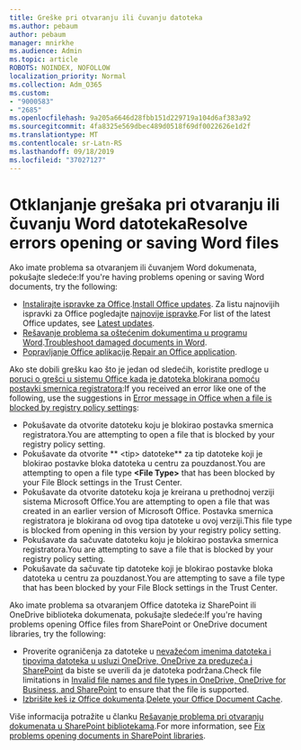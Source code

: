```yaml
---
title: Greške pri otvaranju ili čuvanju datoteka
ms.author: pebaum
author: pebaum
manager: mnirkhe
ms.audience: Admin
ms.topic: article
ROBOTS: NOINDEX, NOFOLLOW
localization_priority: Normal
ms.collection: Adm_O365
ms.custom:
- "9000583"
- "2685"
ms.openlocfilehash: 9a205a6646d28fbb151d229719a104d6af383a92
ms.sourcegitcommit: 4fa8325e569dbec489d0518f69df0022626e1d2f
ms.translationtype: MT
ms.contentlocale: sr-Latn-RS
ms.lasthandoff: 09/18/2019
ms.locfileid: "37027127"
---
```

# <a name="resolve-errors-opening-or-saving-word-files"></a><span data-ttu-id="b949d-102">Otklanjanje grešaka pri otvaranju ili čuvanju Word datoteka</span><span class="sxs-lookup"><span data-stu-id="b949d-102">Resolve errors opening or saving Word files</span></span>

<span data-ttu-id="b949d-103">Ako imate problema sa otvaranjem ili čuvanjem Word dokumenata, pokušajte sledeće:</span><span class="sxs-lookup"><span data-stu-id="b949d-103">If you're having problems opening or saving Word documents, try the following:</span></span>

- <span data-ttu-id="b949d-104">[Instalirajte ispravke za Office](https://support.office.com/article/2ab296f3-7f03-43a2-8e50-46de917611c5).</span><span class="sxs-lookup"><span data-stu-id="b949d-104">[Install Office updates](https://support.office.com/article/2ab296f3-7f03-43a2-8e50-46de917611c5).</span></span> <span data-ttu-id="b949d-105">Za listu najnovijih ispravki za Office pogledajte [najnovije ispravke](https://docs.microsoft.com/officeupdates/office-updates-msi).</span><span class="sxs-lookup"><span data-stu-id="b949d-105">For list of the latest Office updates, see [Latest updates](https://docs.microsoft.com/officeupdates/office-updates-msi).</span></span>
- <span data-ttu-id="b949d-106">[Rešavanje problema sa oštećenim dokumentima u programu Word](https://docs.microsoft.com/office/troubleshoot/word/damaged-documents-in-word).</span><span class="sxs-lookup"><span data-stu-id="b949d-106">[Troubleshoot damaged documents in Word](https://docs.microsoft.com/office/troubleshoot/word/damaged-documents-in-word).</span></span>
- <span data-ttu-id="b949d-107">[Popravljanje Office aplikacije](https://support.office.com/Article/Repair-an-Office-application-7821d4b6-7c1d-4205-aa0e-a6b40c5bb88b).</span><span class="sxs-lookup"><span data-stu-id="b949d-107">[Repair an Office application](https://support.office.com/Article/Repair-an-Office-application-7821d4b6-7c1d-4205-aa0e-a6b40c5bb88b).</span></span>

<span data-ttu-id="b949d-108">Ako ste dobili grešku kao što je jedan od sledećih, koristite predloge u [poruci o grešci u sistemu Office kada je datoteka blokirana pomoću postavki smernica registratora](https://docs.microsoft.com/office/troubleshoot/settings/file-blocked-in-office):</span><span class="sxs-lookup"><span data-stu-id="b949d-108">If you received an error like one of the following, use the suggestions in [Error message in Office when a file is blocked by registry policy settings](https://docs.microsoft.com/office/troubleshoot/settings/file-blocked-in-office):</span></span>

- <span data-ttu-id="b949d-109">Pokušavate da otvorite datoteku koju je blokirao postavka smernica registratora.</span><span class="sxs-lookup"><span data-stu-id="b949d-109">You are attempting to open a file that is blocked by your registry policy setting.</span></span>
- <span data-ttu-id="b949d-110">Pokušavate da otvorite \*\* \<tip\> datoteke\*\* za tip datoteke koji je blokirao postavke bloka datoteka u centru za pouzdanost.</span><span class="sxs-lookup"><span data-stu-id="b949d-110">You are attempting to open a file type **\<File Type\>** that has been blocked by your File Block settings in the Trust Center.</span></span>
- <span data-ttu-id="b949d-111">Pokušavate da otvorite datoteku koja je kreirana u prethodnoj verziji sistema Microsoft Office.</span><span class="sxs-lookup"><span data-stu-id="b949d-111">You are attempting to open a file that was created in an earlier version of Microsoft Office.</span></span> <span data-ttu-id="b949d-112">Postavka smernica registratora je blokirana od ovog tipa datoteke u ovoj verziji.</span><span class="sxs-lookup"><span data-stu-id="b949d-112">This file type is blocked from opening in this version by your registry policy setting.</span></span>
- <span data-ttu-id="b949d-113">Pokušavate da sačuvate datoteku koju je blokirao postavka smernica registratora.</span><span class="sxs-lookup"><span data-stu-id="b949d-113">You are attempting to save a file that is blocked by your registry policy setting.</span></span>
- <span data-ttu-id="b949d-114">Pokušavate da sačuvate tip datoteke koji je blokirao postavke bloka datoteka u centru za pouzdanost.</span><span class="sxs-lookup"><span data-stu-id="b949d-114">You are attempting to save a file type that has been blocked by your File Block settings in the Trust Center.</span></span>

<span data-ttu-id="b949d-115">Ako imate problema sa otvaranjem Office datoteka iz SharePoint ili OneDrive biblioteka dokumenata, pokušajte sledeće:</span><span class="sxs-lookup"><span data-stu-id="b949d-115">If you're having problems opening Office files from SharePoint or OneDrive document libraries, try the following:</span></span>

- <span data-ttu-id="b949d-116">Proverite ograničenja za datoteke u [nevažećom imenima datoteka i tipovima datoteka u usluzi OneDrive, OneDrive za preduzeća i SharePoint](https://support.office.com/article/64883a5d-228e-48f5-b3d2-eb39e07630fa) da biste se uverili da je datoteka podržana.</span><span class="sxs-lookup"><span data-stu-id="b949d-116">Check file limitations in [Invalid file names and file types in OneDrive, OneDrive for Business, and SharePoint](https://support.office.com/article/64883a5d-228e-48f5-b3d2-eb39e07630fa) to ensure that the file is supported.</span></span> 
- <span data-ttu-id="b949d-117">[Izbrišite keš iz Office dokumenta](https://support.office.com/article/b1d3765e-d71b-4bb8-99ca-acd22c42995d
).</span><span class="sxs-lookup"><span data-stu-id="b949d-117">[Delete your Office Document Cache](https://support.office.com/article/b1d3765e-d71b-4bb8-99ca-acd22c42995d
).</span></span> 

<span data-ttu-id="b949d-118">Više informacija potražite u članku [Rešavanje problema pri otvaranju dokumenata u SharePoint bibliotekama](https://support.office.com/article/31329fa1-4ad0-47fc-95d8-bb0c5b12a536).</span><span class="sxs-lookup"><span data-stu-id="b949d-118">For more information, see [Fix problems opening documents in SharePoint libraries](https://support.office.com/article/31329fa1-4ad0-47fc-95d8-bb0c5b12a536).</span></span>